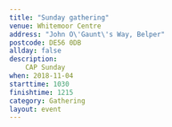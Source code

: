 ```yaml
---
title: "Sunday gathering"
venue: Whitemoor Centre
address: "John O\'Gaunt\'s Way, Belper"
postcode: DE56 0DB
allday: false
description: 
    CAP Sunday
when: 2018-11-04
starttime: 1030
finishtime: 1215
category: Gathering
layout: event
---
```

